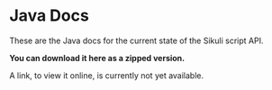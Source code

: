 Java Docs
=========

These are the Java docs for the current state of the Sikuli script API.

**You can download it here as a zipped version.**

A link, to view it online, is currently not yet available.